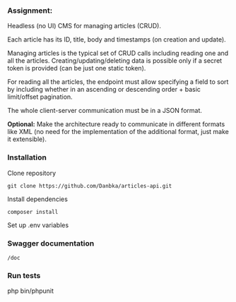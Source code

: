 ### Assignment:

Headless (no UI) CMS for managing articles (CRUD).

Each article has its ID, title, body and timestamps (on creation and update).

Managing articles is the typical set of CRUD calls including reading one and all the articles. Creating/updating/deleting data is possible only if a secret token is provided (can be just one static token).

For reading all the articles, the endpoint must allow specifying a field to sort by including whether in an ascending or descending order + basic limit/offset pagination.

The whole client-server communication must be in a JSON format.

**Optional:**
Make the architecture ready to communicate in different formats like XML (no need for the implementation of the additional format, just make it extensible).

### Installation

Clone repository

```
git clone https://github.com/Danbka/articles-api.git
```

Install dependencies
```
composer install
```

Set up .env variables

### Swagger documentation
```
/doc
```

### Run tests
php bin/phpunit
